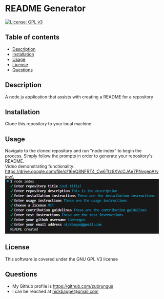 # README Generator
[![License: GPL v3](https://img.shields.io/badge/License-GPLv3-blue.svg)](https://www.gnu.org/licenses/gpl-3.0)
## Table of contents
- [Description](#description)
- [Installation](#installation)
- [Usage](#usage)
- [License](#license)
- [Questions](#questions)
## Description
A node.js application that assists with creating a README for a repository
## Installation
Clone this repository to your local machine 
## Usage
Navigate to the cloned repository and run "node index" to begin the process. Simply follow the prompts in order to generate your repository's README.\
Video demonstrating functionality: https://drive.google.com/file/d/16eQ8NFRT4_Cw6Ttz9XVcCJAe7PNvgepA/view\
![Installation example](./ReadmeGeneratorExample.PNG)
## License
This software is covered under the GNU GPL V3 license
## Questions
- My Github profile is https://github.com/zubrungus
- I can be reached at nickbappe@gmail.com
